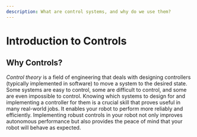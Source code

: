 ```yaml
---
description: What are control systems, and why do we use them?
---
```


# Introduction to Controls

## Why Controls?

*Control theory* is a field of engineering that deals with designing controllers (typically implemented in software) to move a system to the desired state. Some systems are easy to control, some are difficult to control, and some are even impossible to control. Knowing which systems to design for and implementing a controller for them is a crucial skill that proves useful in many real-world jobs. It enables your robot to perform more reliably and efficiently. Implementing robust controls in your robot not only improves autonomous performance but also provides the peace of mind that your robot will behave as expected.
